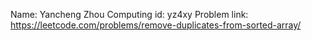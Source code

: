 Name: Yancheng Zhou
Computing id: yz4xy
Problem link: https://leetcode.com/problems/remove-duplicates-from-sorted-array/
